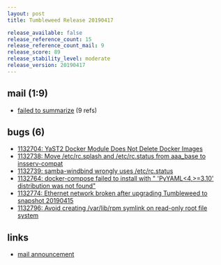 ```yaml
---
layout: post
title: Tumbleweed Release 20190417

release_available: false
release_reference_count: 15
release_reference_count_mail: 9
release_score: 89
release_stability_level: moderate
release_version: 20190417
---
```


## mail (1:9)

- [failed to summarize](https://lists.opensuse.org/opensuse-factory/2019-04/msg00297.html) (9 refs)

## bugs (6)

<!--more-->

- [1132704: YaST2 Docker Module Does Not Delete Docker Images](https://bugzilla.opensuse.org/show_bug.cgi?id=1132704)
- [1132738: Move /etc/rc.splash and /etc/rc.status from aaa_base to insserv-compat](https://bugzilla.opensuse.org/show_bug.cgi?id=1132738)
- [1132739: samba-windbind wrongly uses /etc/rc.status](https://bugzilla.opensuse.org/show_bug.cgi?id=1132739)
- [1132764: docker-compose failed to install with " 'PyYAML<4,>=3.10' distribution was not found"](https://bugzilla.opensuse.org/show_bug.cgi?id=1132764)
- [1132774: Ethernet network broken after upgrading Tumbleweed to snapshot 20190415](https://bugzilla.opensuse.org/show_bug.cgi?id=1132774)
- [1132796: Avoid creating /var/lib/rpm symlink on read-only root file system](https://bugzilla.opensuse.org/show_bug.cgi?id=1132796)



## links

- [mail announcement](https://lists.opensuse.org/opensuse-factory/2019-04/msg00294.html)
